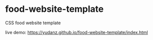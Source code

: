 # food-website-template
CSS food website template

live demo: https://yudanz.github.io/food-website-template/index.html
